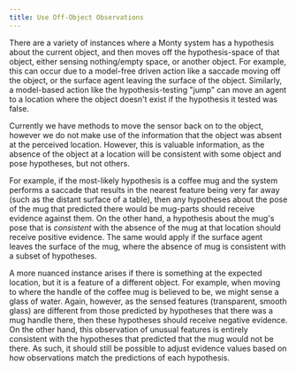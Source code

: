 ```yaml
---
title: Use Off-Object Observations
---
```


There are a variety of instances where a Monty system has a hypothesis about the current object, and then moves off the hypothesis-space of that object, either sensing nothing/empty space, or another object. For example, this can occur due to a model-free driven action like a saccade moving off the object, or the surface agent leaving the surface of the object. Similarly, a model-based action like the hypothesis-testing "jump" can move an agent to a location where the object doesn't exist if the hypothesis it tested was false.

Currently we have methods to move the sensor back on to the object, however we do not make use of the information that the object was absent at the perceived location. However, this is valuable information, as the absence of the object at a location will be consistent with some object and pose hypotheses, but not others.

For example, if the most-likely hypothesis is a coffee mug and the system performs a saccade that results in the nearest feature being very far away (such as the distant surface of a table), then any hypotheses about the pose of the mug that predicted there would be mug-parts should receive evidence against them. On the other hand, a hypothesis about the mug's pose that is *consistent* with the absence of the mug at that location should receive positive evidence. The same would apply if the surface agent leaves the surface of the mug, where the absence of mug is consistent with a subset of hypotheses.

A more nuanced instance arises if there is something at the expected location, but it is a feature of a different object. For example, when moving to where the handle of the coffee mug is believed to be, we might sense a glass of water. Again, however, as the sensed features (transparent, smooth glass) are different from those predicted by hypotheses that there was a mug handle there, then these hypotheses should receive negative evidence. On the other hand, this observation of unusual features is entirely consistent with the hypotheses that predicted that the mug would not be there. As such, it should still be possible to adjust evidence values based on how observations match the predictions of each hypothesis.